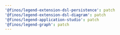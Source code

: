 ```yaml
---
'@finos/legend-extension-dsl-persistence': patch
'@finos/legend-extension-dsl-diagram': patch
'@finos/legend-application-studio': patch
'@finos/legend-graph': patch
---
```

